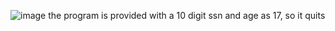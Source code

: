 ![image](https://user-images.githubusercontent.com/85564422/215306592-663e078c-e037-4157-ab77-1fb7f81c6277.png)
the program is provided with a 10 digit ssn and age as 17, so it quits
